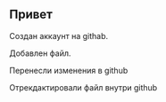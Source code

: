 ## Привет

Создан аккаунт на githab.

Добавлен файл.

Перенесли изменения в github

Отрекдактировали файл внутри github
